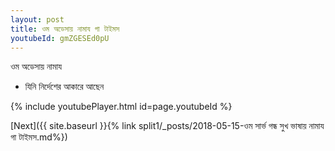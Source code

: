 ```yaml
---
layout: post
title: ওম অডেসায় নামায গা টাইমস
youtubeId: gmZGESEd0pU
---
```

 
 
 ওম অডেসায় নামায  
 
 -  যিনি নির্দেশের আকারে আছেন 
 
  
 
  
 
 
 
 
 
 


{% include youtubePlayer.html id=page.youtubeId %}
 
[Next]({{ site.baseurl }}{% link  split1/_posts/2018-05-15-ওম সার্ভ গন্ধ সুখ ভাষায় নামায গা টাইমস.md%})
 
